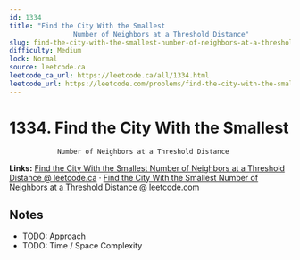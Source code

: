 ```yaml
--- 
id: 1334
title: "Find the City With the Smallest
                Number of Neighbors at a Threshold Distance"
slug: find-the-city-with-the-smallest-number-of-neighbors-at-a-threshold-distance
difficulty: Medium
lock: Normal
source: leetcode.ca
leetcode_ca_url: https://leetcode.ca/all/1334.html
leetcode_url: https://leetcode.com/problems/find-the-city-with-the-smallest-number-of-neighbors-at-a-threshold-distance/
---
```


# 1334. Find the City With the Smallest
                Number of Neighbors at a Threshold Distance

**Links:** [Find the City With the Smallest
                Number of Neighbors at a Threshold Distance @ leetcode.ca](https://leetcode.ca/all/1334.html) · [Find the City With the Smallest
                Number of Neighbors at a Threshold Distance @ leetcode.com](https://leetcode.com/problems/find-the-city-with-the-smallest-number-of-neighbors-at-a-threshold-distance/)

## Notes
- TODO: Approach
- TODO: Time / Space Complexity
